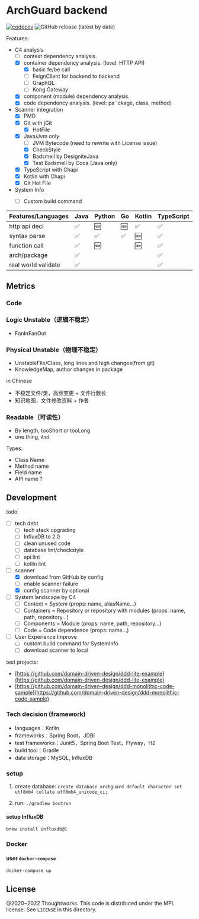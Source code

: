# ArchGuard backend

[![codecov](https://codecov.io/gh/archguard/archguard-backend/branch/master/graph/badge.svg?token=QS5H866CWH)](https://codecov.io/gh/archguard/archguard-backend)
![GitHub release (latest by date)](https://img.shields.io/github/v/release/archguard/archguard-backend)

Features: 

- C4 analysis
    - [ ] context dependency analysis.
    - [x] container dependency analysis. (level: HTTP API)
      - [x] basic fe/be call
      - [ ] FeignClient for backend to backend
      - [ ] GraphQL
      - [ ] Kong Gateway
    - [x] component (module) dependency analysis.
    - [x] code dependency analysis. (level: pa``ckage, class, method)
- Scanner integration
    - [x] PMD
    - [x] Git with jGit
        - [x] HotFile
    - [x] Java/Jvm only
        - [ ] JVM Bytecode (need to rewrite with License issue)
        - [x] CheckStyle
        - [x] Badsmell by DesigniteJava
        - [x] Test Badsmell by Coca (Java only)
    - [x] TypeScript with Chapi
    - [x] Kotlin with Chapi
    - [x] Git Hot File 
- System Info
    - [ ] Custom build command  


| Features/Languages  | Java | Python | Go  | Kotlin | TypeScript | C   | C#  | Scala | C++ |
|---------------------|------|--------|-----|--------|------------|-----|-----|-------|-----|
| http api decl       | ✅    | 🆕     | 🆕  | ✅      | ✅          | 🆕  | 🆕  | 🆕    | 🆕  |
| syntax parse        | ✅    | ✅      | ✅   | 🆕     | ✅          | 🆕  | 🆕  | ✅     | 🆕  |
| function call       | ✅    | 🆕     |     | 🆕     | ✅          |     |     |       |     |
| arch/package        | ✅    |        |     |        | ✅          |     |     | ✅     |     |
| real world validate | ✅    |        |     |        | ✅          |     |     |       |     |

## Metrics

### Code

### Logic Unstable（逻辑不稳定）

- FanInFanOut

### Physical Unstable（物理不稳定）

- UnstableFile/Class, long lines and high changes(from git)
- KnowledgeMap, author changes in package

in Chinese

- 不稳定文件/类，高频变更 + 文件行数长
- 知识地图，文件修改资料 + 作者

### Readable（可读性）

- By length, tooShort or tooLong
- one thing, `And`

Types:

- Class Name
- Method name
- Field name
- API name ?

## Development

todo:

- [ ] tech debt
    - [ ] tech stack upgrading
    - [ ] InfluxDB to 2.0
    - [ ] clean unused code
    - [ ] database lint/checkstyle
    - [ ] api lint
    - [ ] kotlin lint
- [ ] scanner
    - [x] download from GitHub by config
    - [ ] enable scanner failure
    - [x] config scanner by optional
- [ ] System landscape by C4
    - [ ] Context = System (props: name, aliasName...)
    - [ ] Containers = Repository or repository with modules (props: name, path, repository...)
    - [ ] Components = Module (props: name, path, repository...)
    - [ ] Code = Code dependence (props: name...)
- [ ] User Experience Improve
    - [ ] custom build command for SystemInfo
    - [ ] download scanner to local

test projects:

- [https://github.com/domain-driven-design/ddd-lite-example](https://github.com/domain-driven-design/ddd-lite-example)
- [https://github.com/domain-driven-design/ddd-monolithic-code-sample](https://github.com/domain-driven-design/ddd-monolithic-code-sample)

### Tech decision (framework)

- languages：Kotlin
- frameworks：Spring Boot，JDBI
- test frameworks：Junit5，Spring Boot Test，Flyway，H2
- build tool：Gradle
- data storage：MySQL, InfluxDB

### setup 

1. create database: `create database archguard default character set utf8mb4 collate utf8mb4_unicode_ci;`

2. run: `./gradlew bootrun`


#### setup InfluxDB

```
brew install influxdb@1
```

### Docker

#### user `docker-compose`

```
docker-compose up
```

License
---

@2020~2022 Thoughtworks. This code is distributed under the MPL license. See `LICENSE` in this directory.
